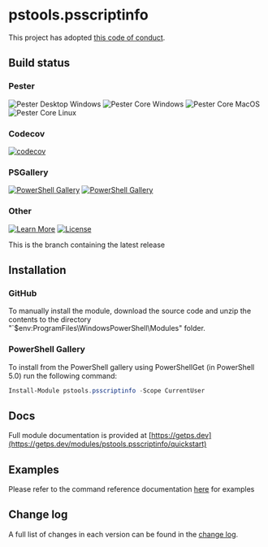 # pstools.psscriptinfo

This project has adopted [this code of conduct](CODE_OF_CONDUCT.md).

## Build status

### Pester

![Pester Desktop Windows](https://github.com/hanpq/pstools.psscriptinfo/workflows/Pester%20Desktop%20Windows/badge.svg?branch=main)
![Pester Core Windows](https://github.com/hanpq/pstools.psscriptinfo/workflows/Pester%20Core%20Windows/badge.svg?branch=main)
![Pester Core MacOS](https://github.com/hanpq/pstools.psscriptinfo/workflows/Pester%20Core%20MacOS/badge.svg?branch=main)
![Pester Core Linux](https://github.com/hanpq/pstools.psscriptinfo/workflows/Pester%20Core%20Linux/badge.svg?branch=main)

### Codecov

[![codecov](https://codecov.io/gh/hanpq/pstools.psscriptinfo/branch/main/graph/badge.svg)](https://codecov.io/gh/hanpq/pstools.psscriptinfo)

### PSGallery

[![PowerShell Gallery](https://img.shields.io/powershellgallery/v/pstools.psscriptinfo?label=PSGallery)](https://www.powershellgallery.com/packages/pstools.psscriptinfo)
[![PowerShell Gallery](https://img.shields.io/powershellgallery/dt/pstools.psscriptinfo?label=PSGallery%20downloads)](https://www.powershellgallery.com/packages/pstools.psscriptinfo)

### Other
[![Learn More](https://img.shields.io/badge/Learn%20More-pstools.psscriptinfo-success)](https://getps.dev/modules/pstools.psscriptinfo/quickstart)
[![License](https://img.shields.io/github/license/hanpq/pstools.psscriptinfo)](LICENSE)

This is the branch containing the latest release

## Installation

### GitHub

To manually install the module,
download the source code and unzip the contents to the directory
"`$env:ProgramFiles\WindowsPowerShell\Modules" folder.

### PowerShell Gallery

To install from the PowerShell gallery using PowerShellGet (in PowerShell 5.0)
run the following command:

```powershell
Install-Module pstools.psscriptinfo -Scope CurrentUser
```

## Docs

Full module documentation is provided at [https://getps.dev](https://getps.dev/modules/pstools.psscriptinfo/quickstart)

## Examples

Please refer to the command reference documentation [here](https://getps.dev/modules/pstools.psscriptinfo/quickstart) for examples


## Change log

A full list of changes in each version can be found in the [change log](changelog.json).

